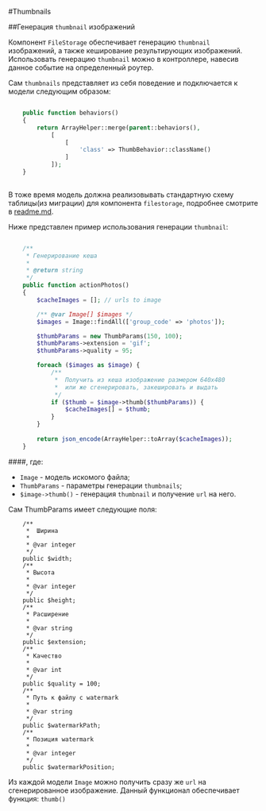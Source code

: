 #Thumbnails

##Генерация `thumbnail` изображений

Компонент `FileStorage` обеспечивает генерацию `thumbnail` изображений, а также кеширование результирующих изображений.
Использовать генерацию `thumbnail` можно в контроллере, навесив данное событие на определенный роутер. 

Сам `thumbnails` представляет из себя поведение и подключается к модели следующим образом: 
```php

    public function behaviors()
    {
        return ArrayHelper::merge(parent::behaviors(),
            [
                [
                    'class' => ThumbBehavior::className()
                ]
            ]);
    }
    
```
В тоже время модель должна реализовывать стандартную схему таблицы(из миграции) для компонента `filestorage`, 
подробнее смотрите в [readme.md](/README.md).

Ниже представлен пример использования генерации `thumbnail`:

```php

    /**
     * Генерирование кеша
     *
     * @return string
     */
    public function actionPhotos()
    {
        $cacheImages = []; // urls to image

        /** @var Image[] $images */
        $images = Image::findAll(['group_code' => 'photos']);

        $thumbParams = new ThumbParams(150, 100);
        $thumbParams->extension = 'gif';
        $thumbParams->quality = 95;

        foreach ($images as $image) {
            /**
             *  Получить из кеша изображение размером 640x480
             *  или же сгенерировать, закешировать и выдать
             */
            if ($thumb = $image->thumb($thumbParams)) {
                $cacheImages[] = $thumb;
            }
        }
        
        return json_encode(ArrayHelper::toArray($cacheImages));
    }
```
####, где: 
- `Image` - модель искомого файла;
- `ThumbParams` - параметры генерации `thumbnails`;
- `$image->thumb()` - генерация  `thumbnail` и получение `url` на него.

Сам ThumbParams имеет следующие поля: 

```
    /**
     *  Ширина
     *
     * @var integer
     */
    public $width;
    /**
     * Высота
     *
     * @var integer
     */
    public $height;
    /**
     * Расширение
     *
     * @var string
     */
    public $extension;
    /**
     * Качество
     *
     * @var int
     */
    public $quality = 100;
    /**
     * Путь к файлу с watermark
     *
     * @var string
     */
    public $watermarkPath;
    /**
     * Позиция watermark
     *
     * @var integer
     */
    public $watermarkPosition;
```

Из каждой модели `Image` можно получить сразу же `url` на сгенерированное изображение. Данный функционал обеспечивает функция: `thumb()`